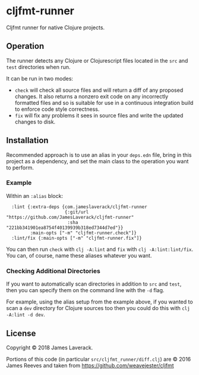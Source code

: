 # cljfmt-runner
Cljfmt runner for native Clojure projects.

## Operation

The runner detects any Clojure or Clojurescript files located in the `src` and `test` directories when run.

It can be run in two modes:

* `check` will check all source files and will return a diff of any proposed changes. It also returns a nonzero exit code on any incorrectly formatted files and so is suitable for use in a continuous integration build to enforce code style correctness.
* `fix` will fix any problems it sees in source files and write the updated changes to disk.

## Installation

Recommended approach is to use an alias in your `deps.edn` file, bring in this project as a dependency, and set the main class to the operation you want to perform.

### Example

Within an `:alias` block:

``` edn
  :lint {:extra-deps {com.jameslaverack/cljfmt-runner
                      {:git/url "https://github.com/JamesLaverack/cljfmt-runner"
                       :sha "221bb341901ea8754f40139939b318ed7344d7ed"}}
         :main-opts ["-m" "cljfmt-runner.check"]}
  :lint/fix {:main-opts ["-m" "cljfmt-runner.fix"]}
```

You can then run `check` with `clj -A:lint` and `fix` with `clj -A:lint:lint/fix`. You can, of course, name these aliases whatever you want.

### Checking Additional Directories

If you want to automatically scan directories in addition to `src` and `test`, then you can specify them on the command line with the `-d` flag.

For example, using the alias setup from the example above, if you wanted to scan a `dev` directory for Clojure sources too then you could do this with `clj -A:lint -d dev`.

## License

Copyright © 2018 James Laverack.

Portions of this code (in particular `src/cljfmt_runner/diff.clj`) are © 2016 James Reeves and taken from https://github.com/weavejester/cljfmt

